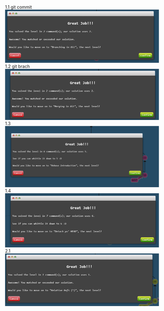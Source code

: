 1.1 git commit
![alt text](image.png)
1.2 git brach
![alt text](image1.png)
1.3
![alt text](image-1.png)
1.4
![alt text](image-2.png)
2.1
![alt text](image-3.png)
